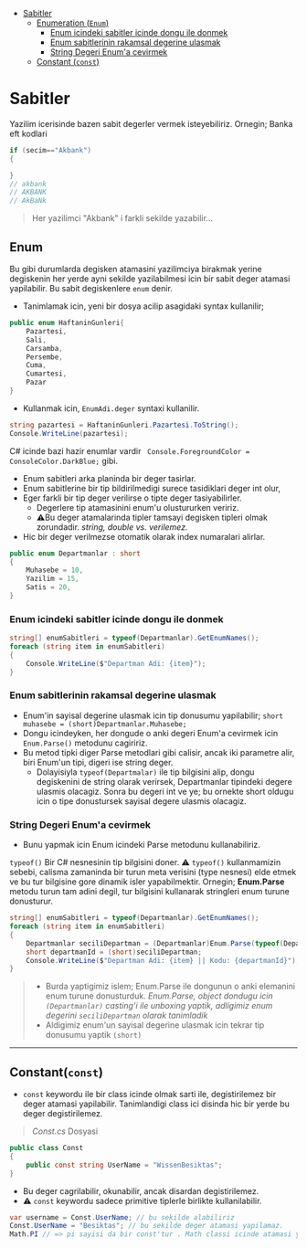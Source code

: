 - [Sabitler](#sabitler)
  - [Enumeration (`Enum`)](#enum)
    - [Enum icindeki sabitler icinde dongu ile donmek](#enum-icindeki-sabitler-icinde-dongu-ile-donmek)
    - [Enum sabitlerinin rakamsal degerine ulasmak](#enum-sabitlerinin-rakamsal-degerine-ulasmak)
    - [String Degeri Enum'a cevirmek](#string-degeri-enuma-cevirmek)
  - [Constant (`const`)](#constantconst)

# Sabitler

Yazilim icerisinde bazen sabit degerler vermek isteyebiliriz. Ornegin; Banka eft kodlari

```C#
if (secim=="Akbank")
{

}
// akbank
// AKBANK
// AkBaNk
```

> Her yazilimci "Akbank" i farkli sekilde yazabilir...

## Enum

Bu gibi durumlarda degisken atamasini yazilimciya birakmak yerine degiskenin her yerde ayni sekilde yazilabilmesi icin bir sabit deger atamasi yapilabilir. Bu sabit degiskenlere `enum` denir.

- Tanimlamak icin, yeni bir dosya acilip asagidaki syntax kullanilir;

```C#
public enum HaftaninGunleri{
    Pazartesi,
    Sali,
    Carsamba,
    Persembe,
    Cuma,
    Cumartesi,
    Pazar
}
```

- Kullanmak icin, `EnumAdi.deger` syntaxi kullanilir.

```C#
string pazartesi = HaftaninGunleri.Pazartesi.ToString();
Console.WriteLine(pazartesi);
```

C# icinde bazi hazir enumlar vardir `
Console.ForegroundColor = ConsoleColor.DarkBlue;` gibi.

- Enum sabitleri arka planinda bir deger tasirlar.
- Enum sabitlerine bir tip bildirilmedigi surece tasidiklari deger int olur,
- Eger farkli bir tip deger verilirse o tipte deger tasiyabilirler.
  - Degerlere tip atamasinini enum'u olustururken veririz.
  - :warning:Bu deger atamalarinda tipler tamsayi degisken tipleri olmak zorundadir. *string, double vs. verilemez.*
- Hic bir deger verilmezse otomatik olarak index numaralari alirlar.  

```C#
public enum Departmanlar : short
{
    Muhasebe = 10,
    Yazilim = 15,
    Satis = 20,
}
```

### Enum icindeki sabitler icinde dongu ile donmek

```C#
string[] enumSabitleri = typeof(Departmanlar).GetEnumNames();
foreach (string item in enumSabitleri)
{
    Console.WriteLine($"Departman Adi: {item}");
}

```

### Enum sabitlerinin rakamsal degerine ulasmak

- Enum'in sayisal degerine ulasmak icin tip donusumu yapilabilir;
`short muhasebe = (short)Departmanlar.Muhasebe;`
- Dongu icindeyken, her dongude o anki degeri Enum'a cevirmek icin `Enum.Parse()` metodunu cagiririz.
- Bu metod tipki diger Parse metodlari gibi calisir, ancak iki parametre alir, biri Enum'un tipi, digeri ise string deger.
  - Dolayisiyla `typeof(Departmalar)` ile tip bilgisini alip, dongu degiskenini de string olarak verirsek, Departmanlar tipindeki degere ulasmis olacagiz. Sonra bu degeri int ve ye; bu ornekte short oldugu icin o tipe donustursek sayisal degere ulasmis olacagiz.

### String Degeri Enum'a cevirmek

- Bunu yapmak icin Enum icindeki Parse metodunu kullanabiliriz.

`typeof()` Bir C# nesnesinin tip bilgisini doner.
:warning: `typeof()` kullanmamizin sebebi, calisma zamaninda bir turun meta verisini (type nesnesi) elde etmek ve bu tur bilgisine gore dinamik isler yapabilmektir. Ornegin; **Enum.Parse** metodu turun tam adini degil, tur bilgisini kullanarak stringleri enum turune donusturur.

```C#
string[] enumSabitleri = typeof(Departmanlar).GetEnumNames();
foreach (string item in enumSabitleri)
{
    Departmanlar seciliDepartman = (Departmanlar)Enum.Parse(typeof(Departmanlar), item);
    short departmanId = (short)seciliDepartman;
    Console.WriteLine($"Departman Adi: {item} || Kodu: {departmanId}");
}
```

> - Burda yaptigimiz islem; Enum.Parse ile dongunun o anki elemanini enum turune donusturduk. *Enum.Parse, object dondugu icin `(Departmanlar)` casting'i ile unboxing yaptik, adligimiz enum degerini `seciliDepartman` olarak tanimladik*
> - Aldigimiz enum'un sayisal degerine ulasmak icin tekrar tip donusumu yaptik `(short)`

---

## Constant(`const`)

- `const` keywordu ile bir class icinde olmak sarti ile, degistirilemez bir deger atamasi yapilabilir. Tanimlandigi class ici disinda hic bir yerde bu deger degistirilemez.

>*Const.cs* Dosyasi

```C#
public class Const
{
    public const string UserName = "WissenBesiktas";
}
```

- Bu deger cagrilabilir, okunabilir, ancak disardan degistirilemez.
- :warning: `const` keywordu sadece primitive tiplerle birlikte kullanilabilir.

```C#
var username = Const.UserName; // bu sekilde alabiliriz
Const.UserName = "Besiktas"; // bu sekilde deger atamasi yapilamaz. 
Math.PI // => pi sayisi da bir const'tur . Math classi icinde atamasi yapilmistir ve disardan degistirilemez.
```

